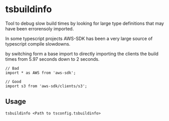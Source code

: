 # tsbuildinfo

Tool to debug slow build times by looking for large type definitions that may have been errorensoly imported.


In some typescript projects AWS-SDK has been a very large source of typescript compile slowdowns.

by switching form a base import to directly importing the clients the build times from 5.97 seconds down to 2 seconds.

```
// Bad
import * as AWS from 'aws-sdk';

// Good
import s3 from 'aws-sdk/clients/s3';
```

## Usage

```
tsbuildinfo <Path to tsconfig.tsbuildinfo>
```